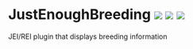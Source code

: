 # JustEnoughBreeding <a href="https://www.curseforge.com/minecraft/mc-mods/justenoughbreeding"><img src="http://cf.way2muchnoise.eu/versions/899386.svg" style="max-width:100%;"></a> <a href="https://www.curseforge.com/minecraft/mc-mods/justenoughbreeding"><img src="https://cf.way2muchnoise.eu/899386.svg" style="max-width:100%;"></a> <a href="https://modrinth.com/mod/justenoughbreeding"><img src="https://img.shields.io/modrinth/dt/9Pk89J3g" style="max-width:100%;"></a>

JEI/REI plugin that displays breeding information
